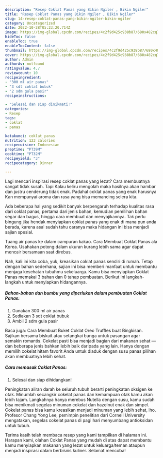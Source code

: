 ```yaml
---
description: "Resep Coklat Panas yang Bikin Ngiler , Bikin Ngiler"
title: "Resep Coklat Panas yang Bikin Ngiler , Bikin Ngiler"
slug: 14-resep-coklat-panas-yang-bikin-ngiler-bikin-ngiler
category: Uncategorized
date: 2022-10-28T05:23:20.714Z
image: https://img-global.cpcdn.com/recipes/4c2f9d425c938b87/680x482cq70/coklat-panas-foto-resep-utama.jpg
hideToc: false
enableToc: true
enableTocContent: false
thumbnail: https://img-global.cpcdn.com/recipes/4c2f9d425c938b87/680x482cq70/coklat-panas-foto-resep-utama.jpg
cover: https://img-global.cpcdn.com/recipes/4c2f9d425c938b87/680x482cq70/coklat-panas-foto-resep-utama.jpg
author: Admin
authorAv: notfound
ratingvalue: 4.7
reviewcount: 10
recipeingredient:
- "300 ml air panas"
- "3 sdt coklat bubuk"
- "2 sdm gula pasir"
recipeinstructions:

- "Selesai dan siap dinikmati!"
categories:
- Resep
tags:
- coklat
- panas

katakunci: coklat panas 
nutrition: 123 calories
recipecuisine: Indonesian
preptime: "PT39M"
cooktime: "PT32M"
recipeyield: "3"
recipecategory: Dinner

---
```



Lagi mencari inspirasi resep coklat panas yang lezat? Cara membuatnya sangat tidak susah. Tapi Kalau keliru mengolah maka hasilnya akan hambar dan justru cenderung tidak enak. Padahal coklat panas yang enak harusnya Kan mempunyai aroma dan rasa yang bisa memancing selera kita.


Ada beberapa hal yang sedikit banyak berpengaruh terhadap kualitas rasa dari coklat panas, pertama dari jenis bahan, kemudian pemilihan bahan segar dan bagus, hingga cara membuat dan menyajikannya. Tak perlu bingung jika hendak menyiapkan coklat panas yang enak di mana pun anda berada, karena asal sudah tahu caranya maka hidangan ini bisa menjadi sajian spesial.

Tuang air panas ke dalam campuran kakao. Cara Membuat Coklat Panas ala Korea. Usahakan potong dalam ukuran kurang lebih sama agar dapat mencair bersamaan saat direbus.


Nah, kali ini kita coba, yuk, kreasikan coklat panas sendiri di rumah. Tetap dengan bahan sederhana, sajian ini bisa memberi manfaat untuk membantu menjaga kesehatan tubuhmu sekeluarga. Kamu bisa menyiapkan Coklat Panas memakai 3 bahan dan 0 tahap pembuatan. Berikut ini langkah-langkah untuk menyiapkan hidangannya.

<!--inarticleads1-->

##### Bahan-bahan dan bumbu yang diperlukan dalam pembuatan Coklat Panas:

1. Gunakan 300 ml air panas
1. Sediakan 3 sdt coklat bubuk
1. Ambil 2 sdm gula pasir


Baca juga: Cara Membuat Buket Coklat Oreo Truffles buat Bingkisan. Sajikan bersama biskuit atau setangkai bunga untuk pasangan agar semakin romantis. Cokelat pasti bisa menjadi bagian dari makanan sehat — dan beberapa jenis bahkan lebih baik daripada yang lain. Hanya dengan memilih cokelat hitam favorit Anda untuk diaduk dengan susu panas pilihan akan membuatnya lebih sehat. 

<!--inarticleads2-->

##### Cara memasak Coklat Panas:


1. Selesai dan siap dihidangkan!

Peningkatan aliran darah ke seluruh tubuh berarti peningkatan oksigen ke otak. Minumlah secangkir cokelat panas dan kemampuan otak kamu akan lebih tajam. Langkahnya hanya merebus Nutella dengan susu, kamu sudah bisa menikmati segelas minuman cokelat dan hazelnut enak dan simpel. Cokelat panas bisa kamu kreasikan menjadi minuman yang lebih sehat, lho. Profesor Chang Yong Lee, pemimpin penelitian dari Cornell University mengatakan, segelas cokelat panas di pagi hari menyumbang antioksidan untuk tubuh. 

Terima kasih telah membaca resep yang kami tampilkan di halaman ini. Harapan kami, olahan Coklat Panas yang mudah di atas dapat membantu kamu menyiapkan makanan yang lezat untuk keluarga/teman ataupun menjadi inspirasi dalam berbisnis kuliner. Selamat mencoba!
